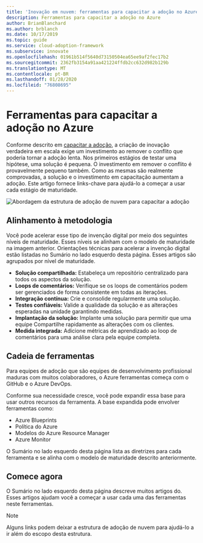 ```yaml
---
title: 'Inovação em nuvem: ferramentas para capacitar a adoção no Azure'
description: Ferramentas para capacitar a adoção no Azure
author: BrianBlanchard
ms.author: brblanch
ms.date: 10/17/2019
ms.topic: guide
ms.service: cloud-adoption-framework
ms.subservice: innovate
ms.openlocfilehash: 01961b514f5640d73150504ea65ee9af2fec17b2
ms.sourcegitcommit: 2362fb3154a91aa421224ffdb2cc632d982b129b
ms.translationtype: MT
ms.contentlocale: pt-BR
ms.lasthandoff: 01/28/2020
ms.locfileid: "76808695"
---
```

# <a name="tools-to-empower-adoption-in-azure"></a>Ferramentas para capacitar a adoção no Azure

Conforme descrito em [capacitar a adoção](../considerations/ci-cd.md), a criação de inovação verdadeira em escala exige um investimento ao remover o conflito que poderia tornar a adoção lenta. Nos primeiros estágios de testar uma hipótese, uma solução é pequena. O investimento em remover o conflito é provavelmente pequeno também. Como as mesmas são realmente comprovadas, a solução e o investimento em capacitação aumentam a adoção. Este artigo fornece links-chave para ajudá-lo a começar a usar cada estágio de maturidade.

![Abordagem da estrutura de adoção de nuvem para capacitar a adoção](../../_images/innovate/empower-adoption-maturity.png)

## <a name="alignment-to-the-methodology"></a>Alinhamento à metodologia

Você pode acelerar esse tipo de invenção digital por meio dos seguintes níveis de maturidade. Esses níveis se alinham com o modelo de maturidade na imagem anterior. Orientações técnicas para acelerar a invenção digital estão listadas no Sumário no lado esquerdo desta página. Esses artigos são agrupados por nível de maturidade.

- **Solução compartilhada:** Estabeleça um repositório centralizado para todos os aspectos da solução.
- **Loops de comentários:** Verifique se os loops de comentários podem ser gerenciados de forma consistente em todas as iterações.
- **Integração contínua:** Crie e consolide regularmente uma solução.
- **Testes confiáveis:** Valide a qualidade da solução e as alterações esperadas na unidade garantindo medidas.
- **Implantação da solução:** Implante uma solução para permitir que uma equipe Compartilhe rapidamente as alterações com os clientes.
- **Medida integrada:** Adicione métricas de aprendizado ao loop de comentários para uma análise clara pela equipe completa.

## <a name="toolchain"></a>Cadeia de ferramentas

Para equipes de adoção que são equipes de desenvolvimento profissional maduras com muitos colaboradores, o Azure ferramentas começa com o GitHub e o Azure DevOps.

Conforme sua necessidade cresce, você pode expandir essa base para usar outros recursos da ferramenta. A base expandida pode envolver ferramentas como:

- Azure Blueprints
- Política do Azure
- Modelos do Azure Resource Manager
- Azure Monitor

O Sumário no lado esquerdo desta página lista as diretrizes para cada ferramenta e se alinha com o modelo de maturidade descrito anteriormente.

## <a name="get-started"></a>Comece agora

O Sumário no lado esquerdo desta página descreve muitos artigos do. Esses artigos ajudam você a começar a usar cada uma das ferramentas neste ferramentas.

> [!NOTE]
> Alguns links podem deixar a estrutura de adoção de nuvem para ajudá-lo a ir além do escopo desta estrutura.
